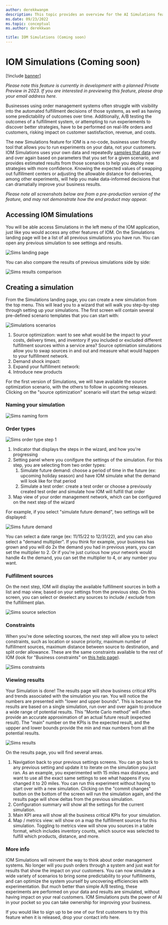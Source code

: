 ```yaml
---
author: derekkwanpm
description: This topic provides an overview for the AI Simulations feature for IOM.
ms.date: 09/23/2022
ms.topic: conceptual
ms.author: derekkwan

title: IOM Simulations (Coming soon)
---
```



# IOM Simulations (Coming soon)

[!include [banner](includes/banner.md)]

*Please note this feature is currently in development with a planned Private Preview in 2023. If you are interested in previewing this feature, please drop your email address here.*

Businesses using order management systems often struggle with visibility into the automated fulfillment decisions of those systems, as well as having some predictability of outcomes over time. Additionally, A/B testing the outcomes of a fulfillment system, or attempting to run experiements to discover better strategies, have to be performed on real-life orders and customers, risking impact on customer sastisfaction, revenue, and costs.

The new Simulations feature for IOM is a no-code, business user friendly tool that allows you to run experiments on your data, not your customers. IOM Simulations uses your own data and repeatedly [samples that data](https://en.wikipedia.org/wiki/Monte_Carlo_method) over and over again based on parameters that you set for a given scenario, and provides estimated results from those scenarios to help you deploy new strategies with more confidence. Knowing the expected values of swapping out fulfillment centers or adjusting the allowable distance for deliveries, among other experiments, will help you make data-informed decisions that can dramatially improve your business results.

*Please note all screenshots below are from a pre-production version of the feature, and may not demonstrate how the end product may appear.*

## Accessing IOM Simulations

You will be able access Simulations in the left menu of the IOM application, just like you would access any other features of IOM. On the Simulations landing page will be a list of all previous simulations you have run. You can open any previous simulation to see settings and results.

![Sims landing page](/topics/media/sims_landing.png)

You can also compare the results of previous simulations side by side:

![Sims results comparison](/topics/media/sims_compare.png)

## Creating a simulation

From the Simulations landing page, you can create a new simulation from the top menu. This will lead you to a wizard that will walk you step-by-step through setting up your simulations. The first screen will contain several pre-defined scenario templates that you can start with:

![Simulations scenarios](/topics/media/sims_scenarios.png)

1. Source optimization: want to see what would be the impact to your costs, delivery times, and inventory if you included or excluded different fulfillment sources within a service area? Source optimiation simulations allow you to swap sources in and out and measure what would happen to your fulfillment network. 
2. Demand shock impact: 
3. Expand your fulfillment network:
4. Introduce new products

For the first version of Simulations, we will have available the source optimization scenario, with the others to follow in upcoming releases. Clicking on the "source optimization" scenario will start the setup wizard:

### Naming your simulation

![Sims naming form](/topics/media/sim_name.png)

### Order types

![Sims order type step 1](/topics/media/sims_order_type1.png)

1. Indicator that displays the steps in the wizard, and how you're progressing
2. Setting panel where you conifgure the settings of the simulation. For this step, you are selecting from two order types: 
    1. Simulate future demand: choose a period of time in the future (ex: upcoming holiday season) and have IOM simulate what the demand will look like for that period
    2. Simulate a test order: create a test order or choose a previously created test order and simulate how IOM will fulfill that order
3. Map view of your order management network, which can be configured on the next step of the wizard 

For example, if you select "simulate future demand", two settings will be displayed:

![Sims future demand](/topics/media/sims_future_demand.png)

You can select a date range (ex: 11/15/22 to 12/31/22), and you can also select a "demand multiplier". If you think for example, your business has grown and you will do 2x the demand you had in previous years, you can set the multiplier to 2. Or if you're just curious how your network would handle 4x the demand, you can set the multiplier to 4, or any number you want.

### Fulfillment sources

On the next step, IOM will display the available fulfillment sources in both a list and map view, based on your settings from the previous step. On this screen, you can select or deselect any sources to include / exclude from the fulfillment plan.

![Sims source selection](/topics/media/sims_sources.png)

### Constraints

When you're done selecting sources, the next step will allow you to select constraints, such as location or source priority, maximum number of fulfillment sources, maximum distance between source to destination, and split order allowance. These are the same constraints available to the rest of IOM (look for "Business constraints" on [this help page](https://learn.microsoft.com/dynamics365/intelligent-order-management/ifo)). 

![Sims constraints](/topics/media/sims_constraints.png)

### Viewing results

Your Simulation is done! The results page will show business critical KPIs and trends associated with the simulation you ran. You will notice the numbers are presented with "lower and upper bounds". This is because the results are based on a single simulation, run over and over again to produce a wide range of potential results. This "Monte Carlo method" will often provide an accurate approximation of an actual future result (expected result). The "main" number on the KPIs is the expected result, and the uppper and lower bounds provide the min and max numbers from all the potential results. 

![Sims results](/topics/media/sims_results.png)

On the results page, you will find several areas.

1. Navigation back to your previous settings screens. You can go back to any previous setting and update it to iterate on the simulation you just ran. As an example, you experimented with 15 miles max distance, and want to use all the exact same settings to see what happens if you changed it to 20 miles. You can run this experiment without having to start over with a new simulation. Clicking on the "commit changes" button on the bottom of the screen will run the simulation again, and the results page will show deltas from the previous simulation.
2. Configuration summary will show all the settings for the current simulation.
3. Main KPI area will show all the business critical KPIs for your simulation.
4. Map / metrics view: will show on a map the fulfillment sources for this simulation. Toggling to metrics view will show you sources in a table format, which includes inventory counts, which source was selected to fulfill which products, distance, and more.

### More info

IOM Simulations will reinvent the way to think about order management systems. No longer will you push orders through a system and just wait for results that show the impact on your customers. You can now simulate a wide variety of scenarios to bring some predictability to your fulfillments, and can optimize the system yourself by uncovering efficiencies with experimentation. But much better than simple A/B testing, these experiments are performed on your data and results are simulated, without having impact on your real customers. IOM Simulations puts the power of AI in your pocket so you can take ownership for improving your business.

If you would like to sign up to be one of our first customers to try this feature when it is released, drop your contact info here.



